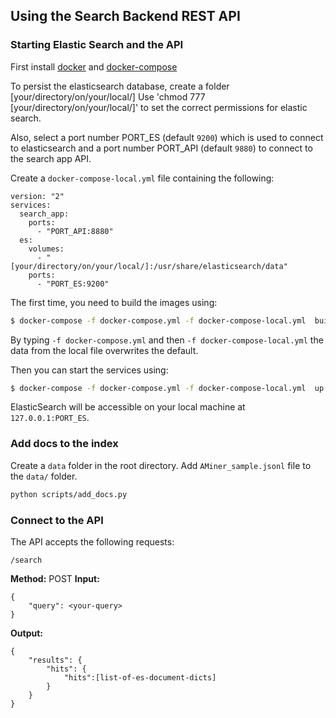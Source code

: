 ## Using the Search Backend REST API

### Starting Elastic Search and the API

First install [docker](https://www.digitalocean.com/community/tutorials/how-to-install-and-use-docker-on-ubuntu-20-04) and [docker-compose](https://www.digitalocean.com/community/tutorials/how-to-install-and-use-docker-compose-on-ubuntu-20-04#step-1-installing-docker-compose)

To persist the elasticsearch database, create a folder [your/directory/on/your/local/]
Use 'chmod 777 [your/directory/on/your/local/]' to set the correct permissions for elastic search.

Also, select a port number PORT_ES (default `9200`) which is used to connect to elasticsearch and a port number PORT_API (default `9880`) to connect to the search app API.

Create a `docker-compose-local.yml` file containing the following:
```
version: "2"
services:
  search_app:
    ports:
      - "PORT_API:8880"
  es:
    volumes:
      - "[your/directory/on/your/local/]:/usr/share/elasticsearch/data"
    ports:
      - "PORT_ES:9200"
```

The first time, you need to build the images using:

```bash
$ docker-compose -f docker-compose.yml -f docker-compose-local.yml  build
```
By typing `-f docker-compose.yml` and then `-f docker-compose-local.yml` the data from the local file overwrites the default.

Then you can start the services using:
```bash
$ docker-compose -f docker-compose.yml -f docker-compose-local.yml  up
```

ElasticSearch will be accessible on your local machine at `127.0.0.1:PORT_ES`.

### Add docs to the index

Create a `data` folder in the root directory. Add `AMiner_sample.jsonl` file to the `data/` folder.

```bash
python scripts/add_docs.py
```

### Connect to the API

The API accepts the following requests:


```
/search
```
**Method:** POST
**Input:**
```
{
    "query": <your-query>
}
```
**Output:**
```
{
    "results": {
        "hits": {
            "hits":[list-of-es-document-dicts]
        }
    }
}
```
